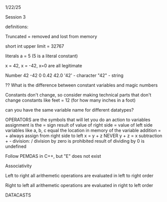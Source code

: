 1/22/25

Session 3

definitions:

Truncated = removed and lost from memory

short int upper limit = 32767

literals 
    a = 5 (5 is a literal constant)

x = 42, x = -42, x=0 are all legitimate

Number 
42
-42
0
0.42
42.0
'42' - character
"42" - string

?? What is the difference between constant variables and magic numbers


Constants don't change, so consider making technical parts that don't change constants
like feet = 12 (for how many inches in a foot)

can you have the same variable name for different datatypes?


OPERATORS are the symbols that will let you do an action to variables
    assignment is the = sign
        result of value of right side = value of left side 
        variables like a, b, c equal the location in memory of the variable
    addition = +
        always assign from right side to left
        x = y + z NEVER y + z = x
    subtraction + -
    division: /
        division by zero is prohibited
        result of dividing by 0 is undefined


Follow PEMDAS in C++, but "E" does not exist 


Associativity

Left to right
    all arithemetic operations are evaluated in left to right order

Right to left
    all arithemetic operations are evaluated in right to left order
    


DATACASTS


